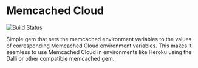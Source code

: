 # Memcached Cloud

[![Build Status](http://img.shields.io/travis/PikachuEXE/memcached_cloud_gem.svg?style=flat-square)](https://travis-ci.org/PikachuEXE/memcached_cloud_gem)

Simple gem that sets the memcached environment variables to the values of corresponding Memcached Cloud environment variables.
This makes it seemless to use Memcached Cloud in environments like Heroku using the Dalli or other compatible memcached gem.

